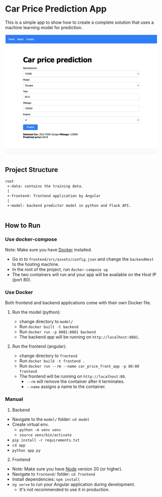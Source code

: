 # Car Price Prediction App
This is a simple app to show how to create a complete solution that uses a machine learning model for prediction. 

<img alt="Screenshot image" src="img/Screenshot.png">

## Project Structure
```
root
 +-data: contains the training data.
 |
 +-frontend: frontend application by Angular
 |
 +-model: backend predictor model in python and Flask API.
 
```

## How to Run

### Use docker-compose
Note: Make sure you have [Docker](https://docs.docker.com/engine/install/) installed.
* Go in to `frontend/src/assets/config.json` and change the `backendHost` to the hosting machine. 
* In the root of the project, run `docker-compose up`
* The two containers will run and your app will be available on the Host IP (port 80). 

### Use Docker
Both frontend and backend applications come with their own Docker file. 
1. Run the model (python):

    * change directory to `model/`
    * Run `docker built -t backend`
    * Run `docker run -p 8081:8081 backend`
    * The backend app will be running on `http://localhost:8081`.

2. Run the frontend (angular):
    * change directory to `frontend`
    * Run `docker build -t frontend .`
    * Run `docker run --rm --name car_price_front_app -p 80:80 frontend`
    * The frontend will be running on `http://localhost:80`.
      - `--rm` will remove the container after it terminates.
      - `--name` assigns a name to the container.
### Manual
1. Backend
  - Navigate to the `model/` folder: `cd model`
  - Create virtual env.
    - `python -m venv venv`
    - `source venv/bin/activate`
  - `pip install -r requirements.txt`
  - `cd app`
  - `python app.py`

2. Frontend

  - Note: Make sure you have [Node](https://nodejs.org/en/download) version 20 (or higher).
  - Navigate to `frontend/` folder: `cd frontend`
  - Install dependencies: `npm install`
  - `ng serve` to run your Angular application during development.
    - It's not recommended to use it in production.

